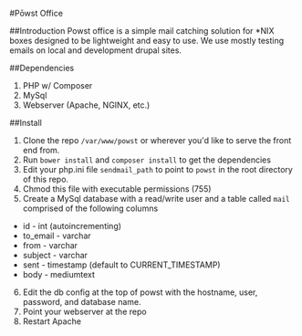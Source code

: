 #Pōwst Office

##Introduction
Powst office is a simple mail catching solution for *NIX boxes designed to be lightweight and easy to use.  We use mostly testing emails on local and development drupal sites.

##Dependencies
1. PHP w/ Composer
2. MySql
3. Webserver (Apache, NGINX, etc.)

##Install
1. Clone the repo `/var/www/powst` or wherever you'd like to serve the front end from.
2. Run `bower install` and `composer install` to get the dependencies
3. Edit your php.ini file `sendmail_path` to point to `powst` in the root directory of this repo.
4. Chmod this file with executable permissions (755)
5. Create a MySql database with a read/write user and a table called `mail` comprised of the following columns
  * id - int (autoincrementing)
  * to_email - varchar
  * from - varchar
  * subject - varchar 
  * sent - timestamp (default to CURRENT_TIMESTAMP)
  * body - mediumtext
6. Edit the db config at the top of powst with the hostname, user, password, and database name.
7. Point your webserver at the repo
7. Restart Apache 

  